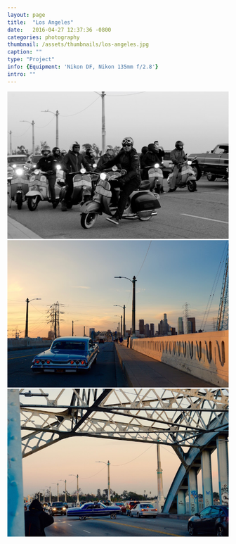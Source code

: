 ```yaml
---
layout: page
title:  "Los Angeles"
date:   2016-04-27 12:37:36 -0800
categories: photography
thumbnail: /assets/thumbnails/los-angeles.jpg
caption: ""
type: "Project"
info: {Equipment: 'Nikon DF, Nikon 135mm f/2.8'}
intro: ""
---
```


<div class="">
<div class="wrapper" markdown="1">

![los-angeles 1](/assets/photography/los-angeles/los-angeles-1.jpg)
![los-angeles 1](/assets/photography/los-angeles/los-angeles-2.jpg)
![los-angeles 1](/assets/photography/los-angeles/los-angeles-3.jpg)

</div>
</div>
